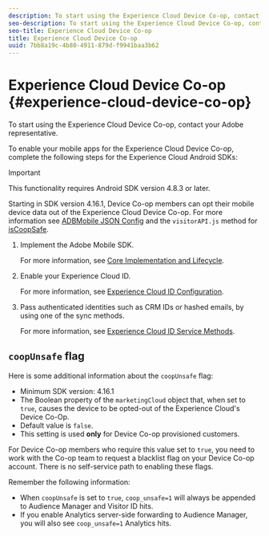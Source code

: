 ```yaml
---
description: To start using the Experience Cloud Device Co-op, contact your Adobe representative.
seo-description: To start using the Experience Cloud Device Co-op, contact your Adobe representative.
seo-title: Experience Cloud Device Co-op
title: Experience Cloud Device Co-op
uuid: 7bb8a19c-4b80-4911-879d-f9941baa3b62
---
```


# Experience Cloud Device Co-op {#experience-cloud-device-co-op}

To start using the Experience Cloud Device Co-op, contact your Adobe representative.

To enable your mobile apps for the Experience Cloud Device Co-op, complete the following steps for the Experience Cloud Android SDKs:

>[!IMPORTANT]
>
>This functionality requires Android SDK version 4.8.3 or later.

Starting in SDK version 4.16.1, Device Co-op members can opt their mobile device data out of the Experience Cloud Device Co-op. For more information see [ADBMobile JSON Config](/help/android/configuration/json-config/json-config.md) and the `visitorAPI.js` method for [isCoopSafe](https://marketing.adobe.com/resources/help/en_US/mcvid/mcvid-coopsafe.html). 

1. Implement the Adobe Mobile SDK.

   For more information, see [Core Implementation and Lifecycle](/help/android/getting-started/dev-qs.md).
1. Enable your Experience Cloud ID.

   For more information, see [Experience Cloud ID Configuration](/help/android/c-marketing-cloud/mcvid.md).
1. Pass authenticated identities such as CRM IDs or hashed emails, by using one of the sync methods.

   For more information, see [Experience Cloud ID Service Methods](/help/android/c-marketing-cloud/mc-methods.md). 

## `coopUnsafe` flag

Here is some additional information about the `coopUnsafe` flag:

* Minimum SDK version:  4.16.1
* The Boolean property of the `marketingCloud` object that, when set to `true`, causes the device to be opted-out of the Experience Cloud's Device Co-Op. 
* Default value is `false`. 
* This setting is used **only** for Device Co-op provisioned customers.  

For Device Co-op members who require this value set to `true`, you need to work with the Co-op team to request a blacklist flag on your Device Co-op account. There is no self-service path to enabling these flags. 

Remember the following information: 

* When `coopUnsafe` is set to `true`, `coop_unsafe=1` will always be appended to Audience Manager and Visitor ID hits.
* If you enable Analytics server-side forwarding to Audience Manager, you will also see `coop_unsafe=1` Analytics hits. 